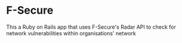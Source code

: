 # F-Secure
This a Ruby on Rails app that uses F-Secure's Radar API to check for network vulnerabilities within organisations' network
